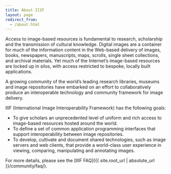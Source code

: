 ```yaml
---
title: About IIIF
layout: page
redirect_from:
  - /about.html
---
```


Access to image-based resources is fundamental to research, scholarship and the transmission of cultural knowledge. Digital images are a container for much of the information content in the Web-based delivery of images, books, newspapers, manuscripts, maps, scrolls, single sheet collections, and archival materials. Yet much of the Internet’s image-based resources are locked up in silos, with access restricted to bespoke, locally built applications.

A growing community of the world’s leading research libraries, museums and image repositories have embarked on an effort to collaboratively produce an interoperable technology and community framework for image delivery.

IIIF (International Image Interoperability Framework) has the following goals:


- To give scholars an unprecedented level of uniform and rich access to image-based resources hosted around the world.
- To define a set of common application programming interfaces that support interoperability between image repositories.
- To develop, cultivate and document shared technologies, such as image servers and web clients, that provide a world-class user experience in viewing, comparing, manipulating and annotating images.

For more details, please see the [IIIF FAQ]({{ site.root_url | absolute_url }}/community/faq/).
